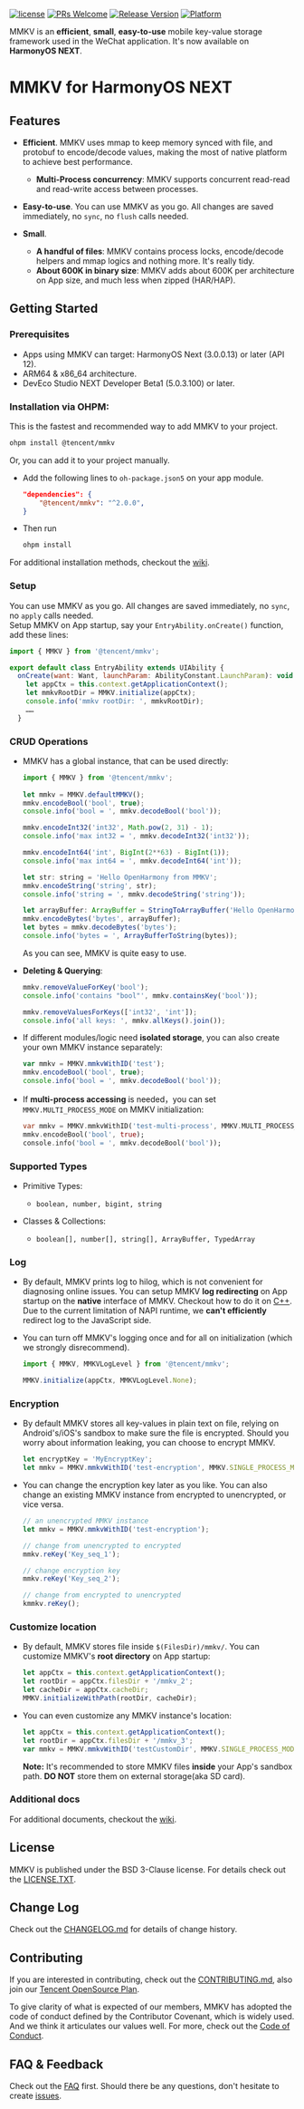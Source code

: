 [![license](https://img.shields.io/badge/license-BSD_3-brightgreen.svg?style=flat)](https://github.com/Tencent/MMKV/blob/master/LICENSE.TXT)
[![PRs Welcome](https://img.shields.io/badge/PRs-welcome-brightgreen.svg)](https://github.com/Tencent/MMKV/pulls)
[![Release Version](https://img.shields.io/badge/release-2.0.0-brightgreen.svg)](https://github.com/Tencent/MMKV/releases)
[![Platform](https://img.shields.io/badge/Platform-%20HarmonyOS%20NEXT-brightgreen.svg)](https://github.com/Tencent/MMKV/wiki/home)

MMKV is an **efficient**, **small**, **easy-to-use** mobile key-value storage framework used in the WeChat application. It's now available on **HarmonyOS NEXT**.

# MMKV for HarmonyOS NEXT

## Features

* **Efficient**. MMKV uses mmap to keep memory synced with file, and protobuf to encode/decode values, making the most of native platform to achieve best performance.
  * **Multi-Process concurrency**: MMKV supports concurrent read-read and read-write access between processes.

* **Easy-to-use**. You can use MMKV as you go. All changes are saved immediately, no `sync`, no `flush` calls needed.

* **Small**.
  * **A handful of files**: MMKV contains process locks, encode/decode helpers and mmap logics and nothing more. It's really tidy.
  * **About 600K in binary size**: MMKV adds about 600K per architecture on App size, and much less when zipped (HAR/HAP).


## Getting Started

### Prerequisites

* Apps using MMKV can target: HarmonyOS Next (3.0.0.13) or later (API 12).
* ARM64 & x86_64 architecture.
* DevEco Studio NEXT Developer Beta1 (5.0.3.100) or later.

### Installation via OHPM:
This is the fastest and recommended way to add MMKV to your project.
```bash
ohpm install @tencent/mmkv
```
Or, you can add it to your project manually.
* Add the following lines to `oh-package.json5` on your app module.

  ```json
  "dependencies": {
      "@tencent/mmkv": "^2.0.0",
  }
  ```
* Then run
 
  ```bash
  ohpm install
  ```

For additional installation methods, checkout the [wiki](https://github.com/Tencent/MMKV/wiki/ohos_setup#installation).

### Setup
You can use MMKV as you go. All changes are saved immediately, no `sync`, no `apply` calls needed.  
Setup MMKV on App startup, say your `EntryAbility.onCreate()` function, add these lines:

```js
import { MMKV } from '@tencent/mmkv';

export default class EntryAbility extends UIAbility {
  onCreate(want: Want, launchParam: AbilityConstant.LaunchParam): void {
    let appCtx = this.context.getApplicationContext();
    let mmkvRootDir = MMKV.initialize(appCtx);
    console.info('mmkv rootDir: ', mmkvRootDir);
    ……
  }
```

### CRUD Operations

* MMKV has a global instance, that can be used directly:

    ```js
    import { MMKV } from '@tencent/mmkv';
        
    let mmkv = MMKV.defaultMMKV();
    mmkv.encodeBool('bool', true);
    console.info('bool = ', mmkv.decodeBool('bool'));
    
    mmkv.encodeInt32('int32', Math.pow(2, 31) - 1);
    console.info('max int32 = ', mmkv.decodeInt32('int32'));
    
    mmkv.encodeInt64('int', BigInt(2**63) - BigInt(1));
    console.info('max int64 = ', mmkv.decodeInt64('int'));
    
    let str: string = 'Hello OpenHarmony from MMKV';
    mmkv.encodeString('string', str);
    console.info('string = ', mmkv.decodeString('string'));

    let arrayBuffer: ArrayBuffer = StringToArrayBuffer('Hello OpenHarmony from MMKV with bytes');
    mmkv.encodeBytes('bytes', arrayBuffer);
    let bytes = mmkv.decodeBytes('bytes');
    console.info('bytes = ', ArrayBufferToString(bytes));
    ```

    As you can see, MMKV is quite easy to use.
    
* **Deleting & Querying**:

    ```js
    mmkv.removeValueForKey('bool');
    console.info('contains "bool"', mmkv.containsKey('bool'));

    mmkv.removeValuesForKeys(['int32', 'int']);
    console.info('all keys: ', mmkv.allKeys().join());
    ```

* If different modules/logic need **isolated storage**, you can also create your own MMKV instance separately:

    ```js
    var mmkv = MMKV.mmkvWithID('test');
    mmkv.encodeBool('bool', true);
    console.info('bool = ', mmkv.decodeBool('bool'));
    ```

* If **multi-process accessing** is needed，you can set `MMKV.MULTI_PROCESS_MODE` on MMKV initialization:

    ```dart
    var mmkv = MMKV.mmkvWithID('test-multi-process', MMKV.MULTI_PROCESS_MODE);
    mmkv.encodeBool('bool', true);
    console.info('bool = ', mmkv.decodeBool('bool'));
    ```

### Supported Types
* Primitive Types:
  - `boolean, number, bigint, string`

* Classes & Collections:
  - `boolean[], number[], string[], ArrayBuffer, TypedArray`

### Log

* By default, MMKV prints log to hilog, which is not convenient for diagnosing online issues. 
You can setup MMKV **log redirecting** on App startup on the **native** interface of MMKV. 
Checkout how to do it on [C++](https://github.com/Tencent/MMKV/wiki/posix_tutorial#logs).
Due to the current limitation of NAPI runtime, we **can't efficiently** redirect log to the JavaScript side.

* You can turn off MMKV's logging once and for all on initialization (which we strongly disrecommend).  

    ```js
    import { MMKV, MMKVLogLevel } from '@tencent/mmkv';

    MMKV.initialize(appCtx, MMKVLogLevel.None);
    ```

### Encryption
* By default MMKV stores all key-values in plain text on file, relying on Android's/iOS's sandbox to make sure the file is encrypted. Should you worry about information leaking, you can choose to encrypt MMKV.

    ```js
    let encryptKey = 'MyEncryptKey';
    let mmkv = MMKV.mmkvWithID('test-encryption', MMKV.SINGLE_PROCESS_MODE, encryptKey);
    ```

* You can change the encryption key later as you like. You can also change an existing MMKV instance from encrypted to unencrypted, or vice versa.

    ```js
    // an unencrypted MMKV instance
    let mmkv = MMKV.mmkvWithID('test-encryption');

    // change from unencrypted to encrypted
    mmkv.reKey('Key_seq_1');

    // change encryption key
    mmkv.reKey('Key_seq_2');

    // change from encrypted to unencrypted
    kmmkv.reKey();
    ```
 
### Customize location
* By default, MMKV stores file inside `$(FilesDir)/mmkv/`. You can customize MMKV's **root directory** on App startup:

    ```js
    let appCtx = this.context.getApplicationContext();
    let rootDir = appCtx.filesDir + '/mmkv_2';
    let cacheDir = appCtx.cacheDir;
    MMKV.initializeWithPath(rootDir, cacheDir);
    ```

* You can even customize any MMKV instance's location:

    ```js
    let appCtx = this.context.getApplicationContext();
    let rootDir = appCtx.filesDir + '/mmkv_3';
    var mmkv = MMKV.mmkvWithID('testCustomDir', MMKV.SINGLE_PROCESS_MODE, null, rootDir);
    ```
  **Note:** It's recommended to store MMKV files **inside** your App's sandbox path. **DO NOT** store them on external storage(aka SD card).

### Additional docs
For additional documents, checkout the [wiki](https://github.com/Tencent/MMKV/wiki/ohos_setup).

## License
MMKV is published under the BSD 3-Clause license. For details check out the [LICENSE.TXT](https://github.com/Tencent/MMKV/blob/master/LICENSE.TXT).

## Change Log
Check out the [CHANGELOG.md](https://github.com/Tencent/MMKV/blob/master/OpenHarmony/MMKV/CHANGELOG.md) for details of change history.

## Contributing

If you are interested in contributing, check out the [CONTRIBUTING.md](https://github.com/Tencent/MMKV/blob/master/CONTRIBUTING.md), also join our [Tencent OpenSource Plan](https://opensource.tencent.com/contribution).

To give clarity of what is expected of our members, MMKV has adopted the code of conduct defined by the Contributor Covenant, which is widely used. And we think it articulates our values well. For more, check out the [Code of Conduct](https://github.com/Tencent/MMKV/blob/master/CODE_OF_CONDUCT.md).

## FAQ & Feedback
Check out the [FAQ](https://github.com/Tencent/MMKV/wiki/FAQ) first. Should there be any questions, don't hesitate to create [issues](https://github.com/Tencent/MMKV/issues).
